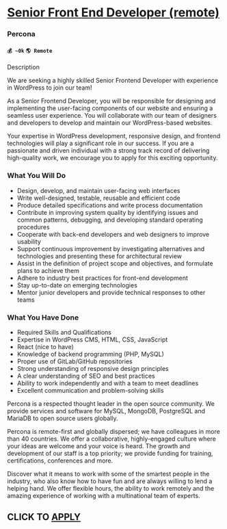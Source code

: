 # [Senior Front End Developer (remote)](https://www.remotewlb.com/apply/senior-front-end-developer-remote-83435)  
### Percona  
#### `💰 ~0k` `🌎 Remote`  

Description

We are seeking a highly skilled Senior Frontend Developer with experience in WordPress to join our team!

  

As a Senior Frontend Developer, you will be responsible for designing and implementing the user-facing components of our website and ensuring a seamless user experience. You will collaborate with our team of designers and developers to develop and maintain our WordPress-based websites.

  

Your expertise in WordPress development, responsive design, and frontend technologies will play a significant role in our success. If you are a passionate and driven individual with a strong track record of delivering high-quality work, we encourage you to apply for this exciting opportunity.

### What You Will Do

  * Design, develop, and maintain user-facing web interfaces
  * Write well-designed, testable, reusable and efficient code
  * Produce detailed specifications and write process documentation
  * Contribute in improving system quality by identifying issues and common patterns, debugging, and developing standard operating procedures
  * Cooperate with back-end developers and web designers to improve usability
  * Support continuous improvement by investigating alternatives and technologies and presenting these for architectural review
  * Assist in the definition of project scope and objectives, and formulate plans to achieve them
  * Adhere to industry best practices for front-end development
  * Stay up-to-date on emerging technologies
  * Mentor junior developers and provide technical responses to other teams

### What You Have Done

  * Required Skills and Qualifications
  * Expertise in WordPress CMS, HTML, CSS, JavaScript
  * React (nice to have)
  * Knowledge of backend programming (PHP, MySQL)
  * Proper use of GitLab/GitHub repositories
  * Strong understanding of responsive design principles
  * A clear understanding of SEO and best practices
  * Ability to work independently and with a team to meet deadlines
  * Excellent communication and problem-solving skills

Percona is a respected thought leader in the open source community. We provide services and software for MySQL, MongoDB, PostgreSQL and MariaDB to open source users globally.

  

Percona is remote-first and globally dispersed; we have colleagues in more than 40 countries. We offer a collaborative, highly-engaged culture where your ideas are welcome and your voice is heard. The growth and development of our staff is a top priority; we provide funding for training, certifications, conferences and more.

  

Discover what it means to work with some of the smartest people in the industry, who also know how to have fun and are always willing to lend a helping hand. We offer flexible hours, the ability to work remotely and the amazing experience of working with a multinational team of experts.

  
## CLICK TO [APPLY](https://www.remotewlb.com/apply/senior-front-end-developer-remote-83435)

